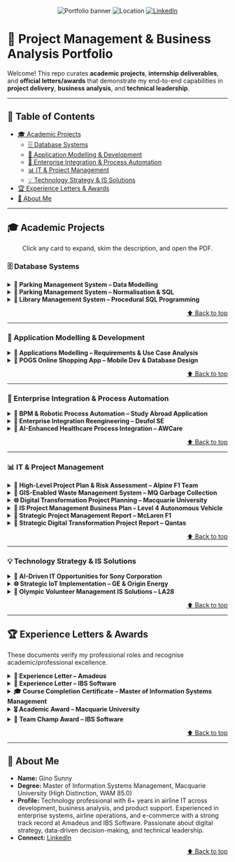 <a id="readme-top"></a>

<!--
  Portfolio README for project management & business analysis artifacts.
  Uses GitHub-safe Markdown + <details> for collapsible sections.
  Clean structure, consistent phrasing, and skimmable bullets.
-->

<p align="center">
  <img alt="Portfolio banner" src="https://img.shields.io/badge/Portfolio-Project%20Management%20%26%20Business%20Analysis-6ea8fe?style=for-the-badge">
  <img alt="Location" src="https://img.shields.io/badge/Location-Sydney%2C%20AU-1d9bf0?style=for-the-badge">
  <a href="https://www.linkedin.com/in/gino-sunny/">
    <img alt="LinkedIn" src="https://img.shields.io/badge/LinkedIn-Gino%20Sunny-0a66c2?style=for-the-badge&logo=linkedin&logoColor=white">
  </a>
</p>

# 🚀 Project Management & Business Analysis Portfolio

Welcome! This repo curates **academic projects**, **internship deliverables**, and **official letters/awards** that demonstrate my end-to-end capabilities in **project delivery**, **business analysis**, and **technical leadership**.

---

## 🔗 Table of Contents
- [🎓 Academic Projects](#-academic-projects)
  - [🗄️ Database Systems](#️-database-systems)
  - [📱 Application Modelling & Development](#-application-modelling--development)
  - [🔗 Enterprise Integration & Process Automation](#-enterprise-integration--process-automation)
  - [📊 IT & Project Management](#-it--project-management)
  - [💡 Technology Strategy & IS Solutions](#-technology-strategy--is-solutions)
- [🏆 Experience Letters & Awards](#-experience-letters--awards)
- [👤 About Me](#-about-me)

---

## 🎓 Academic Projects
<p align="center" style="margin:0 0 18px 0;">Click any card to expand, skim the description, and open the PDF.</p>

### 🗄️ Database Systems
<details>
  <summary><strong>📄 Parking Management System – Data Modelling</strong></summary>
  <p>
    ER models, entity relationships, constraints, and assumptions for a parking management system.<br/>
    ➡️ <a href="https://github.com/sunnygino10/pm-ba-portfolio/blob/c4f8294a0897797e9328c931110a715982931178/Parking%20Management%20System%20%E2%80%93%20Data%20Modelling.pdf">View PDF</a>
  </p>
</details>

<details>
  <summary><strong>📄 Parking Management System – Normalisation &amp; SQL</strong></summary>
  <p>
    BCNF schema, SQL DDL/DML, and analytical queries for car-park operations.<br/>
    ➡️ <a href="https://github.com/sunnygino10/pm-ba-portfolio/blob/c4f8294a0897797e9328c931110a715982931178/Parking%20Management%20System%20%E2%80%93%20Normalisation%20%26%20SQL.pdf">View PDF</a>
  </p>
</details>

<details>
  <summary><strong>📄 Library Management System – Procedural SQL Programming</strong></summary>
  <p>
    Functions, triggers, stored procedures, and test plans for membership automation.<br/>
    ➡️ <a href="https://github.com/sunnygino10/pm-ba-portfolio/blob/c4f8294a0897797e9328c931110a715982931178/Library%20Management%20System%20%E2%80%93%20Procedural%20SQL%20Programming.pdf">View PDF</a>
  </p>
</details>

<p align="right"><a href="#readme-top">⬆️ Back to top</a></p>

---

### 📱 Application Modelling & Development
<details>
  <summary><strong>📄 Applications Modelling – Requirements &amp; Use Case Analysis</strong></summary>
  <p>
    Requirements elicitation, functional &amp; non-functional requirements, epics/user stories, and use-case modelling for a POG system.<br/>
    ➡️ <a href="https://github.com/sunnygino10/pm-ba-portfolio/blob/82b50ee87d5720cb1a3a9b1b5892af096954f830/Applications%20Modelling%20%E2%80%93%20Requirements%20%26%20Use%20Case%20Analysis.pdf">View PDF</a>
  </p>
</details>

<details>
  <summary><strong>📄 POGS Online Shopping App – Mobile Dev &amp; Database Design</strong></summary>
  <p>
    Built and demoed a mobile shopping app; compared native vs cross-platform; applied ACS ethics; designed test cases; and created a relational schema (Customer, Orders, Produce, Supplier, Supplies).<br/>
    ➡️ <a href="https://github.com/sunnygino10/pm-ba-portfolio/blob/73f458014ffeb41995703459b6f6dddabf2b778e/POGS%20Online%20Shopping%20App%20%E2%80%93%20Mobile%20Development.pdf">View PDF (Report)</a><br/>
    ➡️ <a href="https://github.com/sunnygino10/pm-ba-portfolio/blob/73f458014ffeb41995703459b6f6dddabf2b778e/POGS%20Online%20Shopping%20App%20%E2%80%93%20Mobile%20Development%20%26%20Database%20Design.pdf">View PDF (Screenshots &amp; DB)</a>
  </p>
</details>

<p align="right"><a href="#readme-top">⬆️ Back to top</a></p>

---

### 🔗 Enterprise Integration & Process Automation
<details>
  <summary><strong>📄 BPM &amp; Robotic Process Automation – Study Abroad Application</strong></summary>
  <p>
    As-Is vs To-Be modelling, RPA with Blue Prism, cost–benefit analysis (~51% cost reduction), and RACI role clarity.<br/>
    ➡️ <a href="https://github.com/sunnygino10/pm-ba-portfolio/blob/449f9a1764d1959ac2e5ef46a1fbc9fc747808c2/BPM%20%26%20Robotic%20Process%20Automation%20%E2%80%93%20Study%20Abroad%20Application.pdf">View PDF</a>
  </p>
</details>

<details>
  <summary><strong>📄 Enterprise Integration Reengineering – Deufol SE</strong></summary>
  <p>
    As-Is/To-Be, AdroitLogic UltraESB integration (internal &amp; SAP clients), ROI 160% in 2 years, Trello-based tracking.<br/>
    ➡️ <a href="https://github.com/sunnygino10/pm-ba-portfolio/blob/b756ea3bbb863e8dd394eeafaa1785d5251a0ab6/Enterprise%20Integration%20Reengineering%20%E2%80%93%20Deufol%20SE.pdf">View PDF</a>
  </p>
</details>

<details>
  <summary><strong>📄 AI-Enhanced Healthcare Process Integration – AWCare</strong></summary>
  <p>
    As-Is/To-Be for elderly urgent care; AI subtitling, TTS, visual aids; HL7 interoperability; Signavio simulation (cycle time, cost, bottlenecks).<br/>
    ➡️ <a href="https://github.com/sunnygino10/pm-ba-portfolio/blob/fb0411abd6cd5c034e0183b5f19b0263966d931f/AI-Enhanced_Healthcare_Process_Integration_AWCare.pdf">View PDF</a>
  </p>
</details>

<p align="right"><a href="#readme-top">⬆️ Back to top</a></p>

---

### 📊 IT & Project Management
<details>
  <summary><strong>📄 High-Level Project Plan &amp; Risk Assessment – Alpine F1 Team</strong></summary>
  <p>
    High-level MS Project plan &amp; risk register for the 2025 Melbourne GP preparation.<br/>
    ➡️ <a href="https://github.com/sunnygino10/Masters-Projects/blob/b128bb390483b8dd2c1e8bf1f4b6a6cc9b9c792b/High-Level%20Project%20Plan%20%26%20Risk%20Assessment%20for%20Alpine%20F1%20Team.pdf">View PDF</a>
  </p>
</details>

<details>
  <summary><strong>🚛 GIS-Enabled Waste Management System – MQ Garbage Collection</strong></summary>
  <p>
    GIS route optimisation, digital comms, automation; benefits: 20% less distance, 30% faster response, 15% cost reduction; quantitative risk analysis.<br/>
    ➡️ <a href="https://github.com/sunnygino10/pm-ba-portfolio/blob/59e3685c5f25bad92e6c46ae2d352c5e76da052b/GIS-Enabled%20Waste%20Management%20System%20%E2%80%93%20MQ%20Garbage%20Collection.pdf">View PDF</a>
  </p>
</details>

<details>
  <summary><strong>🌐 Digital Transformation Project Planning – Macquarie University</strong></summary>
  <p>
    ERP roadmap; WBS, Gantt, network diagrams; $400k budget; critical path ~23.6 days; resource balancing (10 hrs/week).<br/>
    ➡️ <a href="https://github.com/sunnygino10/pm-ba-portfolio/blob/5ff70f91875dc56b23c2414df2b92457b46585f8/Digital%20Transformation%20Project%20Planning%20%E2%80%93%20Macquarie%20University.pdf">View PDF</a>
  </p>
</details>

<details>
  <summary><strong>📄 IS Project Management Business Plan – Level 4 Autonomous Vehicle</strong></summary>
  <p>
    Spiral-Agile hybrid plan, governance, risk register for a Level 4 AV program.<br/>
    ➡️ <a href="https://github.com/sunnygino10/Masters-Projects/blob/b128bb390483b8dd2c1e8bf1f4b6a6cc9b9c792b/IS%20Project%20Management%20Business%20Plan%20for%20Level%204%20Autonomous%20Vehicle.pdf">View PDF</a>
  </p>
</details>

<details>
  <summary><strong>📄 Strategic Project Management Report – McLaren F1</strong></summary>
  <p>
    PRINCE2/Agile roadmap for 2026 regs with governance and delivery plan.<br/>
    ➡️ <a href="https://github.com/sunnygino10/Masters-Projects/blob/b128bb390483b8dd2c1e8bf1f4b6a6cc9b9c792b/Strategic%20Project%20Management%20Report%20for%20McLaren%20F1.pdf">View PDF</a>
  </p>
</details>

<details>
  <summary><strong>📄 Strategic Digital Transformation Project Report – Qantas</strong></summary>
  <p>
    SWOT, cost–benefit &amp; risk analysis with WBS/Gantt for Qantas initiatives.<br/>
    ➡️ <a href="https://github.com/sunnygino10/Masters-Projects/blob/4b00f0d8539fd89a505411094f249ebdf35207d2/Strategic%20Digital%20Transformation%20Project%20Report.pdf">View PDF</a>
  </p>
</details>

<p align="right"><a href="#readme-top">⬆️ Back to top</a></p>

---

### 💡 Technology Strategy & IS Solutions
<details>
  <summary><strong>📄 AI-Driven IT Opportunities for Sony Corporation</strong></summary>
  <p>
    Strategic IT analysis and four AI business cases (film, imaging, sustainability, mobile) with ROI models and rollout plans.<br/>
    ➡️ <a href="https://github.com/sunnygino10/pm-ba-portfolio/blob/081324352230dc54b4ae9160510fdabef1b0086c/AI-Driven%20IT%20Opportunities%20for%20Sony%20Corporation.pdf">View PDF</a>
  </p>
</details>

<details>
  <summary><strong>🌐 Strategic IoT Implementation – GE &amp; Origin Energy</strong></summary>
  <p>
    IoT evolution; GE Predix case; Origin Energy IoT deployment with ~$548k cost, ROI 164% (3 yrs).<br/>
    ➡️ <a href="https://github.com/sunnygino10/pm-ba-portfolio/blob/02850fd03056d0f25ed85448f6479d3a729f8962/Strategic%20IoT%20Implementation%20for%20Energy%20%26%20Industry%20%E2%80%93%20Origin%20Energy%20%26%20GE.pdf">View PDF</a>
  </p>
</details>

<details>
  <summary><strong>🏅 Olympic Volunteer Management IS Solutions – LA28</strong></summary>
  <p>
    AI recruitment, gamification, VR training; WBS, Gantt, milestones; costings (~$2.8M) and risk/compliance strategy.<br/>
    ➡️ <a href="https://github.com/sunnygino10/pm-ba-portfolio/blob/23e9ea013cb00cc0f30ab22bc0efcb4e865e329c/Olympic%20Volunteer%20Management%20Information%20System%20Solutions.pdf">View PDF</a>
  </p>
</details>

<p align="right"><a href="#readme-top">⬆️ Back to top</a></p>

---

## 🏆 Experience Letters & Awards
These documents verify my professional roles and recognise academic/professional excellence.

<details>
  <summary><strong>📜 Experience Letter – Amadeus</strong></summary>
  <p>
    Confirmation of my tenure as a Product&nbsp;Definition&nbsp;Analyst&nbsp;–&nbsp;2 at Amadeus.<br/>
    ➡️ <a href="https://github.com/sunnygino10/pm-ba-portfolio/blob/9687279a7789309b2b92e56afd9ce3da96842fe6/Experience%20Letter%20-%20Amadeus.pdf">View Letter</a>
  </p>
</details>

<details>
  <summary><strong>📜 Experience Letter – IBS Software</strong></summary>
  <p>
    Confirmation of my tenure as a Senior Software Engineer at IBS&nbsp;Software.<br/>
    ➡️ <a href="https://github.com/sunnygino10/pm-ba-portfolio/blob/9687279a7789309b2b92e56afd9ce3da96842fe6/Experience%20letter%20-%20IBS.pdf">View Letter</a>
  </p>
</details>

<details>
  <summary><strong>🎓 Course Completion Certificate – Master of Information Systems Management</strong></summary>
  <p>
    Verification of successful completion of my master’s degree in Information Systems Management.<br/>
    ➡️ <a href="https://github.com/sunnygino10/pm-ba-portfolio/blob/5b172f04a996808bb1945e8d0518d9cf99b97ba9/MISM%20Course%20Completion%20Certificate.pdf">View Certificate</a>
  </p>
</details>

<details>
  <summary><strong>🎖️ Academic Award – Macquarie University</strong></summary>
  <p>
    Recognition for achieving the highest mark in a unit of study.<br/>
    ➡️ <a href="https://github.com/sunnygino10/pm-ba-portfolio/blob/c987e5225fbf1f2fca006ecec2ef5625555c9f5a/Highest%20Achiever%20-%20COMP6750%20S1%2024.jpg">View Award</a>
  </p>
</details>

<details>
  <summary><strong>🏅 Team&nbsp;Champ Award – IBS Software</strong></summary>
  <p>
    Recognition for outstanding performance and service delivered beyond the call of duty.<br/>
    ➡️ <a href="https://github.com/sunnygino10/pm-ba-portfolio/blob/c1d7642d427891fdd0cb2e285360feb29ed9af79/Team%20Champ%20Award.pdf">View Award</a>
  </p>
</details>

<p align="right"><a href="#readme-top">⬆️ Back to top</a></p>

---

## 👤 About Me
- **Name:** Gino Sunny  
- **Degree:** Master of Information Systems Management, Macquarie University (High Distinction, WAM 85.0)  
- **Profile:** Technology professional with 6+ years in airline IT across development, business analysis, and product support. Experienced in enterprise systems, airline operations, and e-commerce with a strong track record at Amadeus and IBS Software. Passionate about digital strategy, data-driven decision-making, and technical leadership.
- **Connect:** <a href="https://www.linkedin.com/in/gino-sunny/">LinkedIn</a>

<p align="right"><a href="#readme-top">⬆️ Back to top</a></p>

